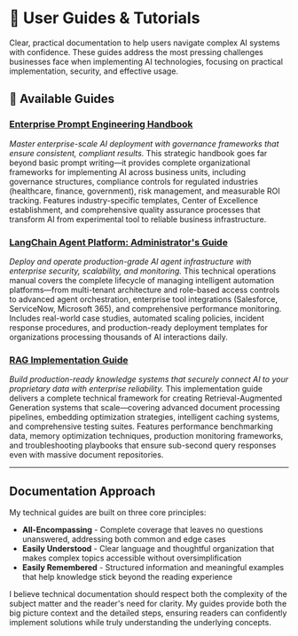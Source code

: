 # 🧭 User Guides & Tutorials

Clear, practical documentation to help users navigate complex AI systems with confidence. These guides address the most pressing challenges businesses face when implementing AI technologies, focusing on practical implementation, security, and effective usage.

## 📂 Available Guides

### **[Enterprise Prompt Engineering Handbook](https://github.com/CRollins6020/CRollins6020/blob/main/User-Guides/enterprise-prompt-engineering-handbook.md)**  
*Master enterprise-scale AI deployment with governance frameworks that ensure consistent, compliant results.* This strategic handbook goes far beyond basic prompt writing—it provides complete organizational frameworks for implementing AI across business units, including governance structures, compliance controls for regulated industries (healthcare, finance, government), risk management, and measurable ROI tracking. Features industry-specific templates, Center of Excellence establishment, and comprehensive quality assurance processes that transform AI from experimental tool to reliable business infrastructure.

### **[LangChain Agent Platform: Administrator's Guide](https://github.com/CRollins6020/CRollins6020/blob/main/User-Guides/langchain-agent-platform-admin-guide.md)**  
*Deploy and operate production-grade AI agent infrastructure with enterprise security, scalability, and monitoring.* This technical operations manual covers the complete lifecycle of managing intelligent automation platforms—from multi-tenant architecture and role-based access controls to advanced agent orchestration, enterprise tool integrations (Salesforce, ServiceNow, Microsoft 365), and comprehensive performance monitoring. Includes real-world case studies, automated scaling policies, incident response procedures, and production-ready deployment templates for organizations processing thousands of AI interactions daily.

### **[RAG Implementation Guide](https://github.com/CRollins6020/CRollins6020/blob/main/User-Guides/rag-implementation-guide.md)**  
*Build production-ready knowledge systems that securely connect AI to your proprietary data with enterprise reliability.* This implementation guide delivers a complete technical framework for creating Retrieval-Augmented Generation systems that scale—covering advanced document processing pipelines, embedding optimization strategies, intelligent caching systems, and comprehensive testing suites. Features performance benchmarking data, memory optimization techniques, production monitoring frameworks, and troubleshooting playbooks that ensure sub-second query responses even with massive document repositories.

---

## Documentation Approach

My technical guides are built on three core principles:

- **All-Encompassing** - Complete coverage that leaves no questions unanswered, addressing both common and edge cases
- **Easily Understood** - Clear language and thoughtful organization that makes complex topics accessible without oversimplification
- **Easily Remembered** - Structured information and meaningful examples that help knowledge stick beyond the reading experience

I believe technical documentation should respect both the complexity of the subject matter and the reader's need for clarity. My guides provide both the big picture context and the detailed steps, ensuring readers can confidently implement solutions while truly understanding the underlying concepts.
